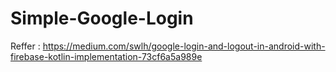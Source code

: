 # Simple-Google-Login

Reffer : https://medium.com/swlh/google-login-and-logout-in-android-with-firebase-kotlin-implementation-73cf6a5a989e
